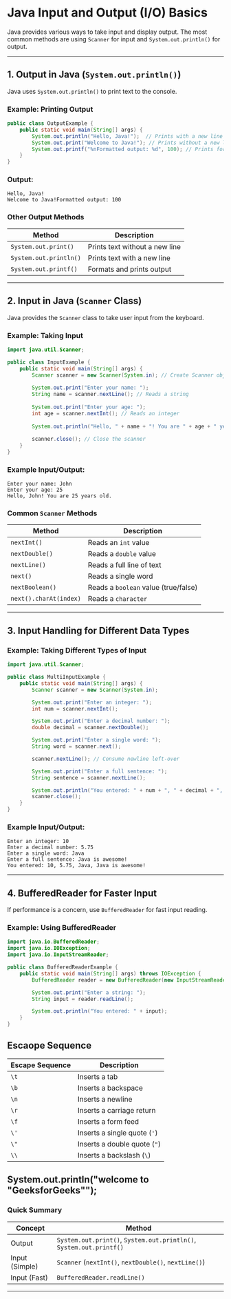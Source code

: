 # **Java Input and Output (I/O) Basics**

Java provides various ways to take input and display output. The most common methods are using `Scanner` for input and `System.out.println()` for output.

---

## **1. Output in Java (`System.out.println()`)**
Java uses `System.out.println()` to print text to the console.

### **Example: Printing Output**
```java
public class OutputExample {
    public static void main(String[] args) {
        System.out.println("Hello, Java!");  // Prints with a new line
        System.out.print("Welcome to Java!"); // Prints without a new line
        System.out.printf("%nFormatted output: %d", 100); // Prints formatted output
    }
}
```
### **Output:**
```
Hello, Java!
Welcome to Java!Formatted output: 100
```

### **Other Output Methods**
| Method               | Description |
|---------------------|-------------|
| `System.out.print()` | Prints text without a new line |
| `System.out.println()` | Prints text with a new line |
| `System.out.printf()` | Formats and prints output |

---

## **2. Input in Java (`Scanner` Class)**
Java provides the `Scanner` class to take user input from the keyboard.

### **Example: Taking Input**
```java
import java.util.Scanner;

public class InputExample {
    public static void main(String[] args) {
        Scanner scanner = new Scanner(System.in); // Create Scanner object
        
        System.out.print("Enter your name: ");
        String name = scanner.nextLine(); // Reads a string
        
        System.out.print("Enter your age: ");
        int age = scanner.nextInt(); // Reads an integer
        
        System.out.println("Hello, " + name + "! You are " + age + " years old.");
        
        scanner.close(); // Close the scanner
    }
}
```

### **Example Input/Output:**
```
Enter your name: John
Enter your age: 25
Hello, John! You are 25 years old.
```

### **Common `Scanner` Methods**
| Method               | Description |
|---------------------|-------------|
| `nextInt()`         | Reads an `int` value |
| `nextDouble()`      | Reads a `double` value |
| `nextLine()`        | Reads a full line of text |
| `next()`            | Reads a single word |
| `nextBoolean()`     | Reads a `boolean` value (true/false) |
| `next().charAt(index)`    | Reads a `character`|

---

## **3. Input Handling for Different Data Types**
### **Example: Taking Different Types of Input**
```java
import java.util.Scanner;

public class MultiInputExample {
    public static void main(String[] args) {
        Scanner scanner = new Scanner(System.in);

        System.out.print("Enter an integer: ");
        int num = scanner.nextInt();

        System.out.print("Enter a decimal number: ");
        double decimal = scanner.nextDouble();

        System.out.print("Enter a single word: ");
        String word = scanner.next();

        scanner.nextLine(); // Consume newline left-over

        System.out.print("Enter a full sentence: ");
        String sentence = scanner.nextLine();

        System.out.println("You entered: " + num + ", " + decimal + ", " + word + ", " + sentence);
        scanner.close();
    }
}
```

### **Example Input/Output:**
```
Enter an integer: 10
Enter a decimal number: 5.75
Enter a single word: Java
Enter a full sentence: Java is awesome!
You entered: 10, 5.75, Java, Java is awesome!
```

---

## **4. BufferedReader for Faster Input**
If performance is a concern, use `BufferedReader` for fast input reading.

### **Example: Using BufferedReader**
```java
import java.io.BufferedReader;
import java.io.IOException;
import java.io.InputStreamReader;

public class BufferedReaderExample {
    public static void main(String[] args) throws IOException {
        BufferedReader reader = new BufferedReader(new InputStreamReader(System.in));

        System.out.print("Enter a string: ");
        String input = reader.readLine();

        System.out.println("You entered: " + input);
    }
}
```

## Escaope Sequence
| Escape Sequence | Description                      |
|----------------|----------------------------------|
| `\t`          | Inserts a tab                    |
| `\b`          | Inserts a backspace              |
| `\n`          | Inserts a newline                |
| `\r`          | Inserts a carriage return        |
| `\f`          | Inserts a form feed              |
| `\'`          | Inserts a single quote (`'`)     |
| `\"`          | Inserts a double quote (`"`)     |
| `\\`          | Inserts a backslash (`\`)        |

System.out.println("welcome to \"GeeksforGeeks\"");
---

### **Quick Summary**
| Concept | Method |
|---------|--------|
| Output | `System.out.print()`, `System.out.println()`, `System.out.printf()` |
| Input (Simple) | `Scanner` (`nextInt()`, `nextDouble()`, `nextLine()`) |
| Input (Fast) | `BufferedReader.readLine()` |

---
